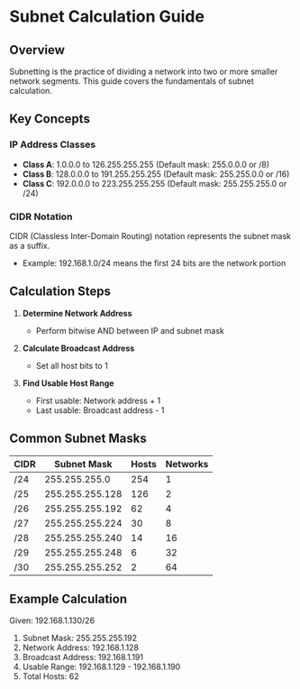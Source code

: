 # Subnet Calculation Guide

## Overview
Subnetting is the practice of dividing a network into two or more smaller network segments. This guide covers the fundamentals of subnet calculation.

## Key Concepts

### IP Address Classes
- **Class A**: 1.0.0.0 to 126.255.255.255 (Default mask: 255.0.0.0 or /8)
- **Class B**: 128.0.0.0 to 191.255.255.255 (Default mask: 255.255.0.0 or /16)
- **Class C**: 192.0.0.0 to 223.255.255.255 (Default mask: 255.255.255.0 or /24)

### CIDR Notation
CIDR (Classless Inter-Domain Routing) notation represents the subnet mask as a suffix.
- Example: 192.168.1.0/24 means the first 24 bits are the network portion

## Calculation Steps

1. **Determine Network Address**
   - Perform bitwise AND between IP and subnet mask
   
2. **Calculate Broadcast Address**
   - Set all host bits to 1
   
3. **Find Usable Host Range**
   - First usable: Network address + 1
   - Last usable: Broadcast address - 1

## Common Subnet Masks

| CIDR | Subnet Mask | Hosts | Networks |
|------|------------|-------|----------|
| /24 | 255.255.255.0 | 254 | 1 |
| /25 | 255.255.255.128 | 126 | 2 |
| /26 | 255.255.255.192 | 62 | 4 |
| /27 | 255.255.255.224 | 30 | 8 |
| /28 | 255.255.255.240 | 14 | 16 |
| /29 | 255.255.255.248 | 6 | 32 |
| /30 | 255.255.255.252 | 2 | 64 |

## Example Calculation

Given: 192.168.1.130/26

1. Subnet Mask: 255.255.255.192
2. Network Address: 192.168.1.128
3. Broadcast Address: 192.168.1.191
4. Usable Range: 192.168.1.129 - 192.168.1.190
5. Total Hosts: 62